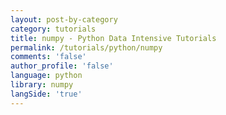 ```yaml
---
layout: post-by-category
category: tutorials
title: numpy - Python Data Intensive Tutorials
permalink: /tutorials/python/numpy
comments: 'false'
author_profile: 'false'
language: python
library: numpy
langSide: 'true'
---
```

